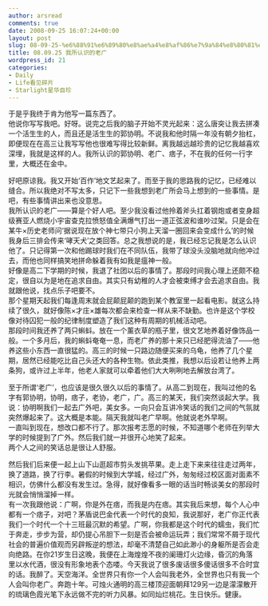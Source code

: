 ```yaml
---
author: arsread
comments: true
date: 2008-09-25 16:07:24+00:00
layout: post
slug: 08-09-25-%e6%88%91%e6%89%80%e8%ae%a4%e8%af%86%e7%9a%84%e8%80%81%e5%b9%bf
title: 08.09.25 我所认识的老广
wordpress_id: 21
categories:
- Daily
- Life看见碎片
- Starlight星华自珍
---
```


于是乎我终于肯为他写一篇东西了。  
他说你写写我吧。好呀。说完之后我的脑子开始不灵光起来：这么唐突让我去拼凑一个活生生的人，而且还是活生生的郭协明。不说我和他时隔一年没有朝夕抬杠，即便现在在高三让我写写他也很难写得比较新鲜。离我越远越珍贵的记忆我越喜欢深埋，我就是这样的人。我所认识的郭协明、老广、痞子，不在我的任何一行字里，大概还在金中。  
  
好吧原谅我。我又开始‘百作’地文艺起来了。而至于我的思路我的记忆，已经难以缝合。所以我绝对不写太多，只记下一些我想到老广所会马上想到的一些事情。是吧，有些事情讲出来也没意思。  
我所认识的老广——算是个好人吧。至少我没看过他拎着斧头扛着钢炮或者变身超级赛亚人燃烧小宇宙查克拉愤怒值全满爆气打出一道正弦波和谁吵过架。只是会在某牛×历史老师问‘据说现在放个神七带只小狗上天溜一圈回来会变成什么’的时候我身后三排会传来‘哮天犬’之类回答。总之我想说的是，我已经忘记我是怎么认识他了。只记得第一次和他踢球时我们在不同队伍，我带了球没头没脑地就向他冲过去，而他也同样搞笑地拼命躲着我有如我是瘟神一般。  
好像是高二下学期的时候，我退了社团以后的事情了。那段时间我心理上还颇不稳定，很自以为是地在追求自由。其实只有幼稚的人才会被束缚才会去追求自由。我就跟他说，找点乐子吧要不。  
那个星期天起我们每逢周末就会屁颠屁颠的跑到某个教室里一起看电影。就这么持续了很久，就好像陈×才庄×雄每次都会来检查一样从来不缺勤。也许是这个学校像对待囚犯一般的纪律制度塑造了我们这种有周期的机械活动吧。  
那段时间我还养了两只蝌蚪。放在一个薰衣草的瓶子里，很文艺地养着好像饰品一般。一个多月后，我的蝌蚪奄奄一息，而老广养的那十来只已经肥得流油了——他养这些小东西一直很猛的。高三的时候一只路边随便买来的乌龟，他养了几个星期，居然已经能吃比自己头还大的各种生物。依此类推，我想以后设若让他养上两条狗，或许过上半年，他老人家就可以牵着他们大大咧咧地去解放台湾了。  
  
至于所谓‘老广’，也应该是很久很久以后的事情了。从高二到现在，我叫过他的名字有郭协明，协明，痞子，老协，老广，广。高三的某天，我们突然谈起大学。我说：协明啊我们一起去广外吧，美女多。一向只会互讲冷笑话的我们之间的气氛就突然爆起来了。这大概是本能。隔天我就叫老广早啊。他就说老外早啊。  
一直叫到现在，想改口都不行了。那次报考志愿的时候，不知道哪个老师在列举大学的时候提到了广外。然后我们就一并很开心地笑了起来。  
两个人之间的笑话总是很让人舒服。  
  
然后我们后来便一起上山下山逛超市剪头发挑苹果。走上走下来来往往走过两年，换了道路，换了行李。暑假的时候到大学城，经过广外，匆匆经过校区面对面素不相识，仿佛什么都没有发生过。急得，就好像看多一眼的话当时畅谈美女的那段时光就会悄悄溜掉一样。  
有一次我跟他说：广啊，你是外在痞，而我是内在痞。其实我后来想，每个人心中都有一个痞子，对吧？茅盾说巴金代表一个时代的良知，我说那好，老广你正代表我们一个时代一个十三班最沉默的希望。广啊，你我都是这个时代的蠕虫，我们忙于奔走，步步为营，却仍提心吊胆下一刻是否会被命运玩弄；我们常常不屑于现代社会的普遍价值观而另辟叛逆的想法，却毫不清楚自己如此渺小的身躯所是否会走向绝路。在你21岁生日这晚，我便在上海煌煌不夜的阑珊灯火边缘，昏沉的角落里以水代酒，很没有形象地表个态喽。今天我说了很多废话很多傻话很多不合时宜的话。我醉了。天空海洋。全世界只有你一个人会叫我老外，全世界也只有我一个人会叫你老广。奔跑十年。可烛火通明的高三楼顶迎面朝拜129另一边是濛濛散开的琉璃色霞光笔下永远做不完的听力风暴。如同灿烂桃花。生日快乐。健康。
